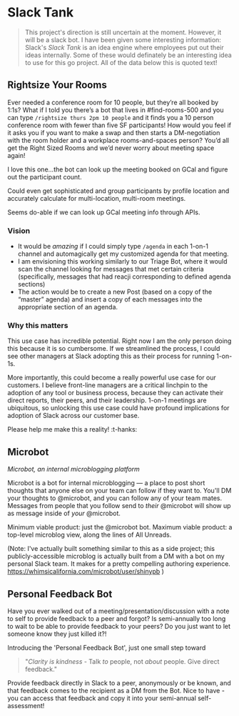 # Slack Tank

> This project's direction is still uncertain at the moment.
> However, it will be a slack bot. I have been given some interesting information:
> Slack's *Slack Tank* is an idea engine where employees put out their ideas internally.
> Some of these would definately be an interesting idea to use for this go project.
> All of the data below this is quoted text!


## Rightsize Your Rooms
Ever needed a conference room for 10 people, but they’re all booked by 1:1s? What if I told you there’s a bot that lives in #find-rooms-500 and you can type `/rightsize thurs 2pm 10 people` and it finds you a 10 person conference room with fewer than five SF participants! How would you feel if it asks you if you want to make a swap and then starts a DM-negotiation with the room holder and a workplace rooms-and-spaces person? You’d all get the Right Sized Rooms and we’d never worry about meeting space again!

I love this one...the bot can look up the meeting booked on GCal and figure out the participant count.

Could even get sophisticated and group participants by profile location and accurately calculate for multi-location, multi-room meetings.

Seems do-able if we can look up GCal meeting info through APIs.

### Vision
- It would be *amazing* if I could simply type `/agenda` in each 1-on-1 channel and automagically get my customized agenda for that meeting.
- I am envisioning this working similarly to our Triage Bot, where it would scan the channel looking for messages that met certain criteria (specifically, messages that had reacji corresponding to defined agenda sections)
- The action would be to create a new Post (based on a copy of the “master” agenda) and insert a copy of each messages into the appropriate section of an agenda.

### Why this matters

This use case has incredible potential. Right now I am the only person doing this because it is so cumbersome. If we streamlined the process, I could see other managers at Slack adopting this as their process for running 1-on-1s.

More importantly, this could become a really powerful use case for our customers. I believe front-line managers are a critical linchpin to the adoption of any tool or business process, because they can activate their direct reports, their peers, and their leadership. 1-on-1 meetings are ubiquitous, so unlocking this use case could have profound implications for adoption of Slack across our customer base.

Please help me make this a reality! :t-hanks:

## Microbot
*Microbot, an internal microblogging platform*

Microbot is a bot for internal microblogging — a place to post short thoughts that anyone else on your team can follow if they want to. You'll DM your thoughts to @microbot, and you can follow any of your team mates. Messages from people that you follow send to _their_ @microbot will show up as message inside of _your_ @microbot.

Minimum viable product: just the @microbot bot.
Maximum viable product: a top-level microblog view, along the lines of All Unreads.

(Note: I've actually built something similar to this as a side project; this publicly-accessible microblog is actually built from a DM with a bot on my personal Slack team. It makes for a pretty compelling authoring experience. https://whimsicalifornia.com/microbot/user/shinypb )

## Personal Feedback Bot
Have you ever walked out of a meeting/presentation/discussion with a note to self to provide feedback to a peer and forgot? Is semi-annually too long to wait to be able to provide feedback to your peers? Do you just want to let someone know they just killed it?!

Introducing the 'Personal Feedback Bot', just one small step toward
>"*Clarity is kindness* - Talk *to* people, not *about* people. Give direct feedback."

Provide feedback directly in Slack to a peer, anonymously or be known, and that feedback comes to the recipient as a DM from the Bot. Nice to have - you can access that feedback and copy it into your semi-annual self-assessment!
